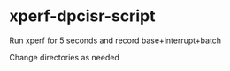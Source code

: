 # xperf-dpcisr-script
Run xperf for 5 seconds and record base+interrupt+batch

Change directories as needed
